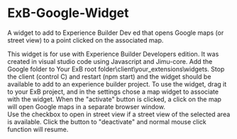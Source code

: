 # ExB-Google-Widget
A widget to add to Experience Builder Dev ed that opens Google maps (or street view) to a point clicked on the associated map.

This widget is for use with Experience Builder Developers edition.  It was created in visual studio code using Javascript and Jimu-core. 
Add the Google folder to Your ExB root folder\client\your_extensions\widgets. 
Stop the client (control C) and restart (npm start) and the widget should be available to add to an experience builder project.
To use the widget, drag it to your ExB project, and in the settings chose a map widget to associate with the widget.
When the "activate" button is clicked, a click on the map will open Google maps in a separate browser window.  
Use the checkbox to open in street view if a street view of the selected area is available.
Click the button to "deactivate" and normal mouse click function will resume.

